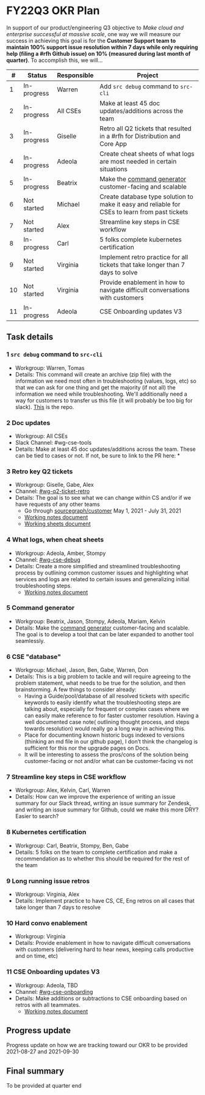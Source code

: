 # FY22Q3 OKR Plan

In support of our product/engineering Q3 objective to *Make cloud and enterprise successful at massive scale*, one way we will measure our success in achieving this goal is for the **Customer Support team to maintain 100% support issue resolution within 7 days while only requiring help (filing a #rfh Github issue) on 10% (measured during last month of quarter)**. To accomplish this, we will…

|#|Status|Responsible|Project|
|---|---|---|---|
|1|In-progress|Warren|Add `src debug` command to `src-cli`|
|2|In-progress|All CSEs|Make at least 45 doc updates/additions across the team|
|3|In-progress|Giselle|Retro all Q2 tickets that resulted in a #rfh for Distribution and Core App|
|4|In-progress|Adeola|Create cheat sheets of what logs are most needed in certain situations|
|5|In-progress|Beatrix|Make the [command generator](https://sourcegraph.github.io/support-tools/command-generator/beta/) customer-facing and scalable|
|6|Not started|Michael|Create database type solution to make it easy and reliable for CSEs to learn from past tickets|
|7|Not started|Alex|Streamline key steps in CSE workflow|
|8|In-progress|Carl|5 folks complete kubernetes certification|
|9|Not started|Virginia|Implement retro practice for all tickets that take longer than 7 days to solve|
|10|Not started|Virginia|Provide enablement in how to navigate difficult conversations with customers|
|11|In-progress|Adeola|CSE Onboarding updates V3|


## Task details
### 1 `src debug` command to `src-cli`
* Workgroup: Warren, Tomas
* Details: This command will create an archive (zip file) with the information we need most often in troubleshooting (values, logs, etc) so that we can ask for one thing and get the majority (if not all) the information we need while troubleshooting. We'll additionally need a way for customers to transfer us this file (it will probably be too big for slack). [This](https://github.com/sourcegraph/src-cli/blob/src-debugger/cmd/src/debug.go) is the repo.

### 2 Doc updates
* Workgroup: All CSEs
* Slack Channel: #wg-cse-tools
* Details: Make at least 45 doc updates/additions across the team. These can be tied to cases or not. If not, be sure to link to the PR here:
	* 

### 3 Retro key Q2 tickets
* Workgroup: Giselle, Gabe, Alex
* Channel: [#wg-q2-ticket-retro](https://sourcegraph.slack.com/archives/C02A8B3CEH1)
* Details: The goal is to see what we can change within CS and/or if we have requests of any other teams
  * Go through [sourcegraph/customer](https://github.com/sourcegraph/customer/issues) May 1, 2021 - July 31, 2021
  * [Working notes document](https://docs.google.com/document/d/1cxjPXLxtwZ_TXy66Dv0fl-E96ko3WsY5ERVn9nXyNL0/edit)
  * [Working sheets document](https://docs.google.com/spreadsheets/d/1Gmsa-ZgIsiXj6feXVl2rlepoQf8GEM-5H3tGMxersdY/edit#gid=0)

### 4 What logs, when cheat sheets
* Workgroup: Adeola, Amber, Stompy
* Channel: [#wg-cse-debug](https://sourcegraph.slack.com/archives/C02AV535N6Q/p1628549418000200)
* Details: Create a more simplified and streamlined troubleshooting process by outlining common customer issues and highlighting what services and logs are related to certain issues and generalizing initial troubleshooting steps.
  * [Working notes document](https://docs.google.com/document/d/13S8OH7Rm3xmxE8ttm6EJMV4bsPWRdWdv17VnBvuThUs/edit)  

### 5 Command generator
* Workgroup: Beatrix, Jason, Stompy, Adeola, Mariam, Kelvin
* Details: Make the [command generator](https://sourcegraph.github.io/support-tools/command-generator/beta/) customer-facing and scalable. The goal is to develop a tool that can be later expanded to another tool seamlessly. 

### 6 CSE "database"
* Workgroup: Michael, Jason, Ben, Gabe, Warren, Don
* Details: This is a big problem to tackle and will require agreeing to the problem statement, what needs to be true for the solution, and then brainstorming. A few things to consider already:
	* Having a Guide/pool/database of all resolved  tickets with specific keywords to easily identify what the troubleshooting steps are talking about, especially for frequent or complex cases where we can easily make reference to for faster customer resolution. Having a well documented case note( outlining thought process, and steps towards resolution) would really go a long way in achieving this.
	* Place for documenting known historic bugs indexed to versions (thinking an md file in our github page), I don’t think the changelog is sufficient for this nor the upgrade pages on Docs.
	* It will be interesting to assess the pros/cons of the solution being customer-facing or not and/or what can be customer-facing vs not

### 7 Streamline key steps in CSE workflow
* Workgroup: Alex, Kelvin, Carl, Warren
* Details: How can we improve the experience of writing an issue summary for our Slack thread, writing an issue summary for Zendesk, and writing an issue summary for Github, could we make this more DRY? Easier to search?

### 8 Kubernetes certification
* Workgroup: Carl, Beatrix, Stompy, Ben, Gabe
* Details: 5 folks on the team to complete certification and make a recommendation as to whether this should be required for the rest of the team

### 9 Long running issue retros
* Workgroup: Virginia, Alex
* Details: Implement practice to have CS, CE, Eng retros on all cases that take longer than 7 days to resolve

### 10 Hard convo enablement
* Workgroup: Virginia
* Details: Provide enablement in how to navigate difficult conversations with customers (delivering hard to hear news, keeping calls productive and on time, etc)

### 11 CSE Onboarding updates V3 
* Workgroup: Adeola, TBD
* Channel: [#wg-cse-onboarding](https://sourcegraph.slack.com/archives/C02B63GLKKL/p1628884183000300)
* Details: Make additions or subtractions to CSE onboarding based on retros with all teammates. 
  * [Working notes document](https://docs.google.com/document/d/1EJyXAk5PptGjZKtCK-4PHoxS_bMVHlEJmYF9v8wRTk8/edit#)  

## Progress update
Progress update on how we are tracking toward our OKR to be provided 2021-08-27 and 2021-09-30

## Final summary
To be provided at quarter end
